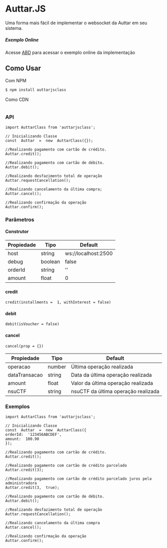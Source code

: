 
# Auttar.JS
Uma forma mais fácil de implementar o websocket da Auttar em seu sistema.

##### Exemplo Online

Acesse [ABD]() para acessar o exemplo online da implementação

## Como Usar

Com NPM
```bash
$ npm install auttarjsclass
```

Como CDN
```html

```

### API
```JS
import AuttarClass from 'auttarjsclass';

// Inicializando Classe
const  Auttar  =  new  AuttarClass({});

//Realizando pagamento com cartão de crédito.
Auttar.credit();

//Realizando pagamento com cartão de débito.
Auttar.debit();

//Realizando desfazimento total de operação
Auttar.requestCancellation();

//Realizando cancelamento da última compra;
Auttar.cancel();

//Realizando confirmação da operação
Auttar.confirm();
```

### Parâmetros
#### Construtor
|Propiedade|Tipo|Default|
|--|--|--|
| host | string | ws://localhost:2500
| debug | boolean | false
| orderId | string | ''
| amount | float | 0

#### credit
```JS
credit(installments =  1, withInterest = false)
```

#### debit
```JS
debit(isVoucher = false)
```
#### cancel
```JS
cancel(prop = {})
```
|Propiedade|Tipo|Default|
|--|--|--|
| operacao | number | Última operação realizada
| dataTransacao | string | Data da última operação realizada
| amount | float | Valor da última operação realizada
| nsuCTF | string | nsuCTF da última operação realizada

### Exemplos
```JS
import AuttarClass from 'auttarjsclass';

// Inicializando Classe
const  Auttar  =  new  AuttarClass({
orderId:  '123456ABCDEF',
amount:  100.90
});

//Realizando pagamento com cartão de crédito.
Auttar.credit();

//Realizando pagamento com cartão de crédito parcelado
Auttar.credit(3);

//Realizando pagamento com cartão de crédito parcelado juros pela administradora
Auttar.credit(3,  true);

//Realizando pagamento com cartão de débito.
Auttar.debit();

//Realizando desfazimento total de operação
Auttar.requestCancellation();

//Realizando cancelamento da última compra
Auttar.cancel();

//Realizando confirmação da operação
Auttar.confirm();

```
